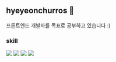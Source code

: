 ## hyeyeonchurros 🤪

프론트엔드 개발자를 목표로 공부하고 있습니다 :)

### skill
<p alian='center'>
  <img src="https://img.shields.io/badge/C-A8B9CC?style=flat-square&logo=C&logoColor=white"/>
  <img src="https://img.shields.io/badge/HTML5-E34F26?style=flat-square&logo=HTML5&logoColor=white"/>
  <img src="https://img.shields.io/badge/CSS3-1572B6?style=flat-square&logo=CSS3logoColor=white"/>
  <img src="https://img.shields.io/badge/JavaScript-F7DF1E?style=flat-square&logo=JavaScriptlogoColor=white"/>
</p>
